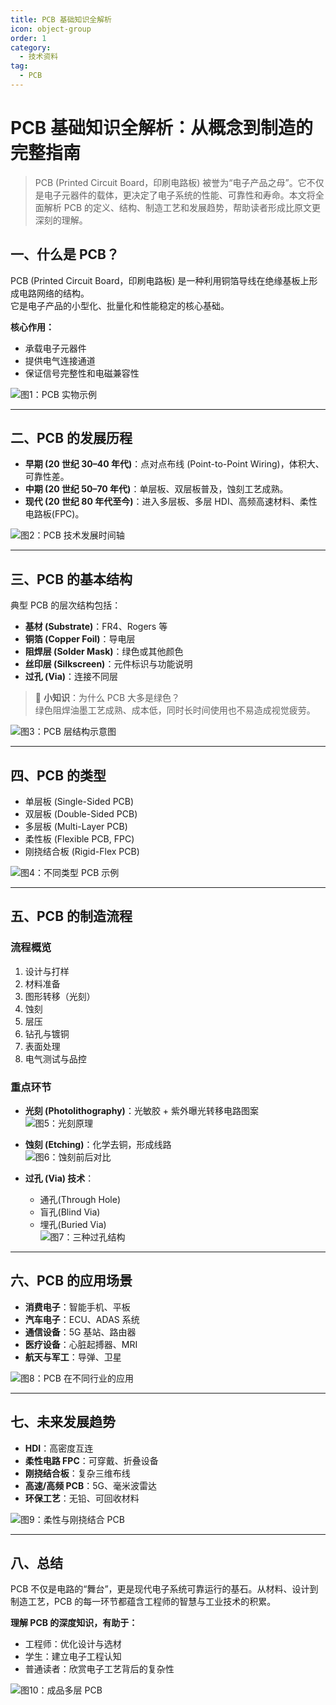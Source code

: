 ```yaml
---
title: PCB 基础知识全解析
icon: object-group
order: 1
category:
  - 技术资料 
tag:
  - PCB  
---
```


# PCB 基础知识全解析：从概念到制造的完整指南

> PCB (Printed Circuit Board，印刷电路板) 被誉为“电子产品之母”。它不仅是电子元器件的载体，更决定了电子系统的性能、可靠性和寿命。本文将全面解析 PCB 的定义、结构、制造工艺和发展趋势，帮助读者形成比原文更深刻的理解。
 

## 一、什么是 PCB？

PCB (Printed Circuit Board，印刷电路板) 是一种利用铜箔导线在绝缘基板上形成电路网络的结构。  
它是电子产品的小型化、批量化和性能稳定的核心基础。

**核心作用：**
- 承载电子元器件
- 提供电气连接通道
- 保证信号完整性和电磁兼容性

![图1：PCB 实物示例](/assets/images/TechLearn/image-1.png)

---

## 二、PCB 的发展历程

- **早期 (20 世纪 30–40 年代)**：点对点布线 (Point-to-Point Wiring)，体积大、可靠性差。
- **中期 (20 世纪 50–70 年代)**：单层板、双层板普及，蚀刻工艺成熟。
- **现代 (20 世纪 80 年代至今)**：进入多层板、多层 HDI、高频高速材料、柔性电路板(FPC)。

![图2：PCB 技术发展时间轴](/assets/images/TechLearn/image-2.png)

---

## 三、PCB 的基本结构

典型 PCB 的层次结构包括：
- **基材 (Substrate)**：FR4、Rogers 等
- **铜箔 (Copper Foil)**：导电层
- **阻焊层 (Solder Mask)**：绿色或其他颜色
- **丝印层 (Silkscreen)**：元件标识与功能说明
- **过孔 (Via)**：连接不同层

> 📌 **小知识**：为什么 PCB 大多是绿色？  
> 绿色阻焊油墨工艺成熟、成本低，同时长时间使用也不易造成视觉疲劳。

![图3：PCB 层结构示意图](/assets/images/TechLearn/image-3.png)

---

## 四、PCB 的类型

- 单层板 (Single-Sided PCB)
- 双层板 (Double-Sided PCB)
- 多层板 (Multi-Layer PCB)
- 柔性板 (Flexible PCB, FPC)
- 刚挠结合板 (Rigid-Flex PCB)

![图4：不同类型 PCB 示例](/assets/images/TechLearn/image-4.png)

---

## 五、PCB 的制造流程

### 流程概览
1. 设计与打样
2. 材料准备
3. 图形转移（光刻）
4. 蚀刻
5. 层压
6. 钻孔与镀铜
7. 表面处理
8. 电气测试与品控

### 重点环节

- **光刻 (Photolithography)**：光敏胶 + 紫外曝光转移电路图案  
  ![图5：光刻原理](/assets/images/TechLearn/image-5.png)

- **蚀刻 (Etching)**：化学去铜，形成线路  
  ![图6：蚀刻前后对比](/assets/images/TechLearn/image-6.png)

- **过孔 (Via) 技术**：
  - 通孔(Through Hole)
  - 盲孔(Blind Via)
  - 埋孔(Buried Via)  
  ![图7：三种过孔结构](/assets/images/TechLearn/image-7.png)

---

## 六、PCB 的应用场景

- **消费电子**：智能手机、平板  
- **汽车电子**：ECU、ADAS 系统  
- **通信设备**：5G 基站、路由器  
- **医疗设备**：心脏起搏器、MRI  
- **航天与军工**：导弹、卫星  

![图8：PCB 在不同行业的应用](/assets/images/TechLearn/image-8.png)

---

## 七、未来发展趋势

- **HDI**：高密度互连
- **柔性电路 FPC**：可穿戴、折叠设备
- **刚挠结合板**：复杂三维布线
- **高速/高频 PCB**：5G、毫米波雷达
- **环保工艺**：无铅、可回收材料

![图9：柔性与刚挠结合 PCB](/assets/images/TechLearn/image-9.png)

---

## 八、总结

PCB 不仅是电路的“舞台”，更是现代电子系统可靠运行的基石。从材料、设计到制造工艺，PCB 的每一环节都蕴含工程师的智慧与工业技术的积累。

**理解 PCB 的深度知识，有助于：**
- 工程师：优化设计与选材
- 学生：建立电子工程认知
- 普通读者：欣赏电子工艺背后的复杂性

![图10：成品多层 PCB](/assets/images/TechLearn/image-10.png)

